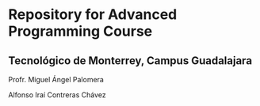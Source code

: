 # Repository for Advanced Programming Course
## Tecnológico de Monterrey, Campus Guadalajara

Profr. Miguel Ángel Palomera

Alfonso Iraí Contreras Chávez